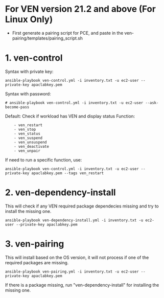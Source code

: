 # For VEN version 21.2 and above (For Linux Only)

* First generate a pairing script for PCE, and paste in the ven-pairing/templates/pairing_script.sh                     

# 1. ven-control 
Syntax with private key: 
```
ansible-playbook ven-control.yml -i inventory.txt -u ec2-user --private-key apaclabkey.pem 
```

Syntax with password: 
```
# ansible-playbook ven-control.yml -i inventory.txt -u ec2-user --ask-become-pass
```

Default: Check if workload has VEN and display status
Function:
```
    - ven_restart
    - ven_stop
    - ven_status
    - ven_suspend
    - ven_unsuspend
    - ven_deactivate
    - ven_unpair
```

If need to run a specific function, use:
```
ansible-playbook ven-control.yml -i inventory.txt -u ec2-user --private-key apaclabkey.pem --tags ven_restart 
```

# 2. ven-dependency-install
This will check if any VEN required package dependecies missing and try to install the missing one.
```
ansible-playbook ven-dependency-install.yml -i inventory.txt -u ec2-user --private-key apaclabkey.pem 
```

# 3. ven-pairing
This will install based on the OS version, it will not process if one of the required packages are missing.
```
ansible-playbook ven-pairing.yml -i inventory.txt -u ec2-user --private-key apaclabkey.pem 
```

If there is a package missing, run "ven-dependency-install" for installing the missing one.
